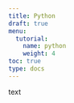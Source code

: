 ```yaml
---
title: Python
draft: true
menu:
  tutorial:
    name: python
    weight: 4
toc: true
type: docs
---
```


 text



